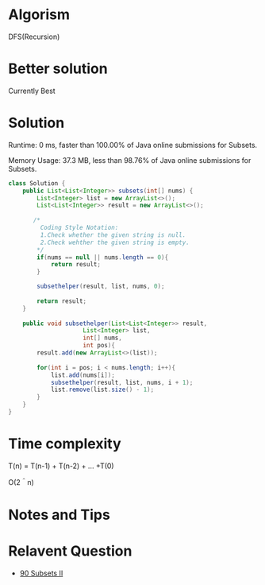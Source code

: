 # Algorism 

DFS(Recursion)

# Better solution 

Currently Best

# Solution 

Runtime: 0 ms, faster than 100.00% of Java online submissions for Subsets.

Memory Usage: 37.3 MB, less than 98.76% of Java online submissions for Subsets.

```java
class Solution {
    public List<List<Integer>> subsets(int[] nums) {
        List<Integer> list = new ArrayList<>();
        List<List<Integer>> result = new ArrayList<>();
   
       /*
         Coding Style Notation: 
         1.Check whether the given string is null.
         2.Check wehther the given string is empty. 
        */
        if(nums == null || nums.length == 0){
            return result;
        }

        subsethelper(result, list, nums, 0);
        
        return result;
    }
    
    public void subsethelper(List<List<Integer>> result,
                     List<Integer> list,
                     int[] nums,
                     int pos){
        result.add(new ArrayList<>(list));
        
        for(int i = pos; i < nums.length; i++){
            list.add(nums[i]);
            subsethelper(result, list, nums, i + 1);
            list.remove(list.size() - 1);
        }
    }
}
```

# Time complexity
T(n) = T(n-1) + T(n-2) + ... +T(0)

O(2＾n)

# Notes and Tips


# Relavent Question
- [90 Subsets II](https://github.com/Wanchunwei/leetcode/blob/master/notes/SubsetsII.md)

